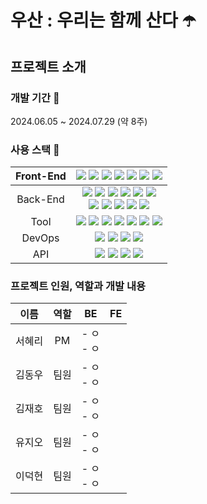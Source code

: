 # 우산 : 우리는 함께 산다 ☂️

## 프로젝트 소개

### 개발 기간 📆
2024.06.05 ~ 2024.07.29 (약 8주)

### 사용 스택 🔨
|Front-End|<img src="https://img.shields.io/badge/React-61DAFB?style=flat&logo=React&logoColor=white" /> <img src="https://img.shields.io/badge/Redux-764ABC?style=flat&logo=Redux&logoColor=white" /> <img src="https://img.shields.io/badge/Sass-CC6699?style=flat&logo=Sass&logoColor=white" /> <img src="https://img.shields.io/badge/HTML5-E34F26?style=flat&logo=HTML5&logoColor=white" /> <img src="https://img.shields.io/badge/CSS3-1572B6?style=flat&logo=CSS3&logoColor=white" /> <img src="https://img.shields.io/badge/JavaScript-F7DF1E?style=flat&logo=JavaScript&logoColor=white" /> <img src="https://img.shields.io/badge/Axios-5A29E4?style=flat&logo=Axios&logoColor=white" /> |
|:---:|:---:|
|Back-End|<img src="https://img.shields.io/badge/SpringBoot-6DB33F?style=flat&logo=SpringBoot&logoColor=white" /> <img src="https://img.shields.io/badge/SpringSecurity-6DB33F?style=flat&logo=springsecurity&logoColor=white" /> <img src="https://img.shields.io/badge/JPA-6DB33F?style=flat&logo=JPA&logoColor=white" /> <img src="https://img.shields.io/badge/JWT-EF2D5E?style=flat&logo=JWT&logoColor=white" /> <img src="https://img.shields.io/badge/Java-007396?style=flat&logo=Conda-Forge&logoColor=white" /> <img src="https://img.shields.io/badge/ElasticSearch-005571?style=flat&logo=ElasticSearch&logoColor=white" /> <br> <img src="https://img.shields.io/badge/Logstash-005571?style=flat&logo=Logstash&logoColor=white" /> <img src="https://img.shields.io/badge/Gradle-02303A?style=flat&logo=Gradle&logoColor=white" /> <img src="https://img.shields.io/badge/MySQL-4479A1?style=flat&logo=MySQL&logoColor=white" /> <img src="https://img.shields.io/badge/Redis-FF4438?style=flat&logo=Redis&logoColor=white" /> <img src="https://img.shields.io/badge/Lombok-D24939?style=flat&logo=Lombok&logoColor=white" /> |
|Tool|<img src="https://img.shields.io/badge/Figma-F24E1E?style=flat&logo=Figma&logoColor=white" /> <img src="https://img.shields.io/badge/Jira-0052CC?style=flat&logo=Jira&logoColor=white" /> <img src="https://img.shields.io/badge/Slack-4A154B?style=flat&logo=Slack&logoColor=white" /> <img src="https://img.shields.io/badge/Git-F05032?style=flat&logo=Git&logoColor=white" /> <img src="https://img.shields.io/badge/GitHub-181717?style=flat&logo=GitHub&logoColor=white" /> <img src="https://img.shields.io/badge/VSCode-2496ED?style=flat&logo=VSCode&logoColor=white" /> <img src="https://img.shields.io/badge/IntelliJ IDEA-000000?style=flat&logo=IntelliJ IDEA&logoColor=white" /> |
|DevOps|<img src="https://img.shields.io/badge/NaverCloud-03C75A?style=flat&logo=NaverCloud&logoColor=white" /> <img src="https://img.shields.io/badge/Jenkins-D24939?style=flat&logo=Jenkins&logoColor=white" /> <img src="https://img.shields.io/badge/NGINX-009639?style=flat&logo=NGINX&logoColor=white" /> <img src="https://img.shields.io/badge/Docker-2496ED?style=flat&logo=Docker&logoColor=white" /> |
|API|<img src="https://img.shields.io/badge/KakaoLogin-FFCD00?style=flat&logo=KakaoLogin&logoColor=white" /> <img src="https://img.shields.io/badge/KakaoMap-FFCD00?style=flat&logo=KakaoMap&logoColor=white" /> <img src="https://img.shields.io/badge/Papago-2496ED?style=flat&logo=Papago&logoColor=white" /> <img src="https://img.shields.io/badge/Clova-00BC8E?style=flat&logo=Clova&logoColor=white" /> |

### 프로젝트 인원, 역할과 개발 내용
|<b>이름</b>|<b>역할</b>|<b>BE</b>|<b>FE</b>
|:---:|:---:|:---:|:---:
|서혜리|PM|- ㅇ <br> - ㅇ|
|김동우|팀원|- ㅇ <br> - ㅇ|
|김재호|팀원|- ㅇ <br> - ㅇ|
|유지오|팀원|- ㅇ <br> - ㅇ|
|이덕현|팀원|- ㅇ <br> - ㅇ|


